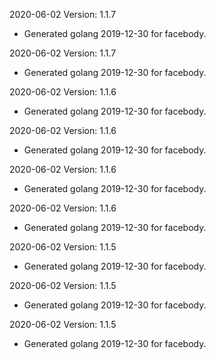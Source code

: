 2020-06-02 Version: 1.1.7
- Generated golang 2019-12-30 for facebody.

2020-06-02 Version: 1.1.7
- Generated golang 2019-12-30 for facebody.

2020-06-02 Version: 1.1.6
- Generated golang 2019-12-30 for facebody.

2020-06-02 Version: 1.1.6
- Generated golang 2019-12-30 for facebody.

2020-06-02 Version: 1.1.6
- Generated golang 2019-12-30 for facebody.

2020-06-02 Version: 1.1.6
- Generated golang 2019-12-30 for facebody.

2020-06-02 Version: 1.1.5
- Generated golang 2019-12-30 for facebody.

2020-06-02 Version: 1.1.5
- Generated golang 2019-12-30 for facebody.

2020-06-02 Version: 1.1.5
- Generated golang 2019-12-30 for facebody.

